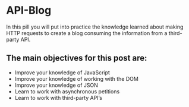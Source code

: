 # API-Blog
In this pill you will put into practice the knowledge learned about making HTTP requests to create a blog consuming the information from a third-party API.
## The main objectives for this post are:
* Improve your knowledge of JavaScript
* Improve your knowledge of working with the DOM
* Improve your knowledge of JSON
* Learn to work with asynchronous petitions
* Learn to work with third-party API’s
